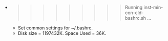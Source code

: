 * >>>>>>>>> Running inst-min-con-cld-bashrc.sh ...
  * Set common settings for ~/.bashrc.
  * Disk size = 1197432K. Space Used = 36K.
